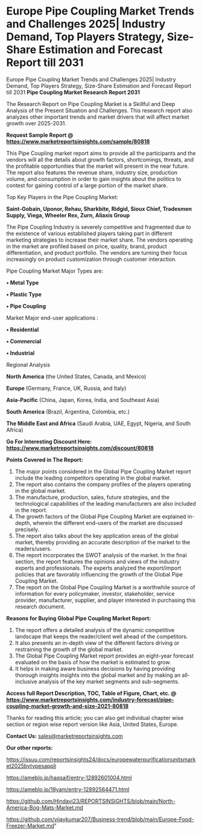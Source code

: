 # Europe Pipe Coupling Market Trends and Challenges 2025| Industry Demand, Top Players Strategy, Size-Share Estimation and Forecast Report till 2031
Europe Pipe Coupling Market Trends and Challenges 2025| Industry Demand, Top Players Strategy, Size-Share Estimation and Forecast Report till 2031
<strong>Pipe Coupling Market Research Report 2031</strong>

The Research Report on Pipe Coupling Market is a Skillful and Deep Analysis of the Present Situation and Challenges. This research report also analyzes other important trends and market drivers that will affect market growth over 2025-2031.

<strong>Request Sample Report @ <a href=https://www.marketreportsinsights.com/sample/80818>https://www.marketreportsinsights.com/sample/80818</a></strong>

This Pipe Coupling market report aims to provide all the participants and the vendors will all the details about growth factors, shortcomings, threats, and the profitable opportunities that the market will present in the near future. The report also features the revenue share, industry size, production volume, and consumption in order to gain insights about the politics to contest for gaining control of a large portion of the market share.

Top Key Players in the Pipe Coupling Market:

<strong>Saint-Gobain, Uponor, Rehau, Sharkbite, Ridgid, Sioux Chief, Tradesmen Supply, Viega, Wheeler Rex, Zurn, Aliaxis Group</strong>

The Pipe Coupling Industry is severely competitive and fragmented due to the existence of various established players taking part in different marketing strategies to increase their market share. The vendors operating in the market are profiled based on price, quality, brand, product differentiation, and product portfolio. The vendors are turning their focus increasingly on product customization through customer interaction.

Pipe Coupling Market Major Types are:

<strong>• Metal Type

• Plastic Type

• Pipe Coupling</strong>

Market Major end-user applications :

<strong>• Residential

• Commercial

• Industrial</strong>

Regional Analysis

</u><strong><b>North America</b></strong> (the United States, Canada, and Mexico)

<strong><b>Europe </b></strong>(Germany, France, UK, Russia, and Italy)

<strong><b>Asia-Pacific</b></strong> (China, Japan, Korea, India, and Southeast Asia)

<strong><b>South America</b></strong> (Brazil, Argentina, Colombia, etc.)

<strong><b>The Middle East and Africa</b></strong> (Saudi Arabia, UAE, Egypt, Nigeria, and South Africa)

<strong>Go For Interesting Discount Here: <a href=https://www.marketreportsinsights.com/discount/80818>https://www.marketreportsinsights.com/discount/80818</a></strong>

<strong>Points Covered in The Report:</strong>
<ol>
  <li>The major points considered in the Global Pipe Coupling Market report include the leading competitors operating in the global market.</li>
  <li>The report also contains the company profiles of the players operating in the global market.</li>
  <li>The manufacture, production, sales, future strategies, and the technological capabilities of the leading manufacturers are also included in the report.</li>
  <li>The growth factors of the Global Pipe Coupling Market are explained in-depth, wherein the different end-users of the market are discussed precisely.</li>
  <li>The report also talks about the key application areas of the global market, thereby providing an accurate description of the market to the readers/users.</li>
  <li>The report incorporates the SWOT analysis of the market. In the final section, the report features the opinions and views of the industry experts and professionals. The experts analyzed the export/import policies that are favorably influencing the growth of the Global Pipe Coupling Market.</li>
  <li>The report on the Global Pipe Coupling Market is a worthwhile source of information for every policymaker, investor, stakeholder, service provider, manufacturer, supplier, and player interested in purchasing this research document.</li>
</ol>
<strong>Reasons for Buying Global Pipe Coupling Market Report:</strong>

<ol>
  <li>The report offers a detailed analysis of the dynamic competitive landscape that keeps the reader/client well ahead of the competitors.</li>
  <li>It also presents an in-depth view of the different factors driving or restraining the growth of the global market.</li>
  <li>The Global Pipe Coupling Market report provides an eight-year forecast evaluated on the basis of how the market is estimated to grow.</li>
  <li>It helps in making aware business decisions by having providing thorough insights insights into the global market and by making an all-inclusive analysis of the key market segments and sub-segments.</li>
</ol>
<strong>Access full Report Description, TOC, Table of Figure, Chart, etc. @ <a href=https://www.marketreportsinsights.com/industry-forecast/pipe-coupling-market-growth-and-size-2021-80818>https://www.marketreportsinsights.com/industry-forecast/pipe-coupling-market-growth-and-size-2021-80818</a></strong>


Thanks for reading this article; you can also get individual chapter wise section or region wise report version like Asia, United States, Europe.

<strong>Contact Us:</strong>
sales@marketreportsinsights.com

<strong>Our other reports:</strong>

<a href=https://issuu.com/reportsinsights24/docs/europewaterpurificationunitsmarket2025bytypesappli>https://issuu.com/reportsinsights24/docs/europewaterpurificationunitsmarket2025bytypesappli</a>

<a href=https://ameblo.jp/haqsaif/entry-12892601004.html>https://ameblo.jp/haqsaif/entry-12892601004.html</a>

<a href=https://ameblo.jp/18yam/entry-12892564471.html>https://ameblo.jp/18yam/entry-12892564471.html</a>

<a href=https://github.com/Hindavi23/REPORTSINSIGHTS/blob/main/North-America-Bog-Mats-Market.md>https://github.com/Hindavi23/REPORTSINSIGHTS/blob/main/North-America-Bog-Mats-Market.md</a>

<a href=https://github.com/vijaykumar207/Business-trend/blob/main/Europe-Food-Freezer-Market.md>https://github.com/vijaykumar207/Business-trend/blob/main/Europe-Food-Freezer-Market.md</a>"
